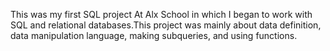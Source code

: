 This was my first SQL project At Alx School in which I began to work with SQL and relational databases.This project was mainly about data definition, data manipulation language, making subqueries, and using functions.
